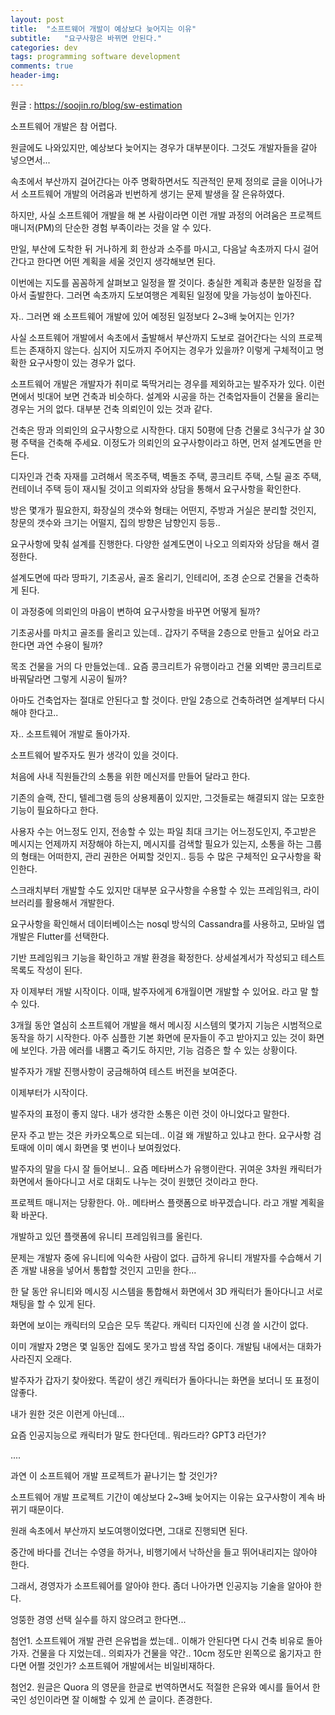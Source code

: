 ```yaml
---
layout: post
title:  "소프트웨어 개발이 예상보다 늦어지는 이유"
subtitle:   "요구사항은 바뀌면 안된다."
categories: dev
tags: programming software development
comments: true
header-img: 
---
```


원글 : https://soojin.ro/blog/sw-estimation
 
소프트웨어 개발은 참 어렵다. 

원글에도 나와있지만, 예상보다 늦어지는 경우가 대부분이다. 그것도 개발자들을 갈아 넣으면서... 

속초에서 부산까지 걸어간다는 아주 명확하면서도 직관적인 문제 정의로 글을 이어나가서 소프트웨어 개발의 어려움과 빈번하게 생기는 문제 발생을 잘 은유하였다. 

하지만, 사실 소프트웨어 개발을 해 본 사람이라면 이런 개발 과정의 어려움은 프로젝트 매니저(PM)의 단순한 경험 부족이라는 것을 알 수 있다.

만일, 부산에 도착한 뒤 거나하게 회 한상과 소주를 마시고, 다음날 속초까지 다시 걸어간다고 한다면 어떤 계획을 세울 것인지 생각해보면 된다. 

이번에는 지도를 꼼꼼하게 살펴보고 일정을 짤 것이다. 충실한 계획과 충분한 일정을 잡아서 출발한다. 그러면 속초까지 도보여행은 계획된 일정에 맞을 가능성이 높아진다. 

자.. 그러면 왜 소프트웨어 개발에 있어 예정된 일정보다 2~3배 늦어지는 인가? 

사실 소프트웨어 개발에서 속초에서 출발해서 부산까지 도보로 걸어간다는 식의 프로젝트는 존재하지 않는다. 심지어 지도까지 주어지는 경우가 있을까? 이렇게 구체적이고 명확한 요구사항이 있는 경우가 없다. 

소프트웨어 개발은 개발자가 취미로 뚝딱거리는 경우를 제외하고는 발주자가 있다. 이런 면에서 빗대어 보면 건축과 비슷하다. 설계와 시공을 하는 건축업자들이 건물을 올리는 경우는 거의 없다. 대부분 건축 의뢰인이 있는 것과 같다. 

건축은 땅과 의뢰인의 요구사항으로 시작한다. 대지 50평에 단층 건물로 3식구가 살 30평 주택을 건축해 주세요. 이정도가 의뢰인의 요구사항이라고 하면, 먼저 설계도면을 만든다. 

디자인과 건축 자재를 고려해서 목조주택, 벽돌조 주택, 콩크리트 주택, 스틸 골조 주택, 컨테이너 주택 등이 재시될 것이고 의뢰자와 상담을 통해서 요구사항을 확인한다. 

방은 몇개가 필요한지, 화장실의 갯수와 형태는 어떤지, 주방과 거실은 분리할 것인지, 창문의 갯수와 크기는 어떨지, 집의 방향은 남향인지 등등.. 

요구사항에 맞춰 설계를 진행한다. 다양한 설계도면이 나오고 의뢰자와 상담을 해서 결정한다. 

설계도면에 따라 땅파기, 기초공사, 골조 올리기, 인테리어, 조경 순으로 건물을 건축하게 된다.  

이 과정중에 의뢰인의 마음이 변하여 요구사항을 바꾸면 어떻게 될까? 

기초공사를 마치고 골조를 올리고 있는데.. 갑자기 주택을 2층으로 만들고 싶어요 라고 한다면 과연 수용이 될까? 

목조 건물을 거의 다 만들었는데.. 요즘 콩크리트가 유행이라고 건물 외벽만 콩크리트로 바꿔달라면 그렇게 시공이 될까?  

아마도 건축업자는 절대로 안된다고 할 것이다. 만일 2층으로 건축하려면 설계부터 다시 해야 한다고..

자.. 소프트웨어 개발로 돌아가자. 

소프트웨어 발주자도 뭔가 생각이 있을 것이다. 

처음에 사내 직원들간의 소통을 위한 메신저를 만들어 달라고 한다. 

기존의 슬랙, 잔디, 텔레그램 등의 상용제품이 있지만, 그것들로는 해결되지 않는 모호한 기능이 필요하다고 한다. 

사용자 수는 어느정도 인지, 전송할 수 있는 파일 최대 크기는 어느정도인지, 주고받은 메시지는 언제까지 저장해야 하는지, 메시지를 검색할 필요가 있는지, 소통을 하는 그룹의 형태는 어떠한지, 관리 권한은 어찌할 것인지.. 등등 수 많은 구체적인 요구사항을 확인한다. 

스크래치부터 개발할 수도 있지만 대부분 요구사항을 수용할 수 있는 프레임워크, 라이브러리를 활용해서 개발한다. 

요구사항을 확인해서 데이터베이스는 nosql 방식의 Cassandra를 사용하고, 모바일 앱 개발은 Flutter를 선택한다. 

기반 프레임워크 기능을 확인하고 개발 환경을 확정한다. 상세설계서가 작성되고 테스트 목록도 작성이 된다. 

자 이제부터 개발 시작이다. 이때, 발주자에게 6개월이면 개발할 수 있어요. 라고 말 할 수 있다. 

3개월 동안 열심히 소프트웨어 개발을 해서 메시징 시스템의 몇가지 기능은 시범적으로 동작을 하기 시작한다. 아주 심플한 기본 화면에 문자들이 주고 받아지고 있는 것이 화면에 보인다. 가끔 에러를 내뿜고 죽기도 하지만, 기능 검증은 할 수 있는 상황이다. 

발주자가 개발 진행사항이 궁금해하여 테스트 버전을 보여준다. 

이제부터가 시작이다. 

발주자의 표정이 좋지 않다. 내가 생각한 소통은 이런 것이 아니었다고 말한다. 

문자 주고 받는 것은 카카오톡으로 되는데.. 이걸 왜 개발하고 있냐고 한다. 요구사항 검토때에 이미 예시 화면을 몇 번이나 보여줬었다. 

발주자의 말을 다시 잘 들어보니.. 요즘 메타버스가 유행이란다. 귀여운 3차원 캐릭터가 화면에서 돌아다니고 서로 대회도 나누는 것이 원했던 것이라고 한다.

프로젝트 매니저는 당황한다. 아.. 메타버스 플랫폼으로 바꾸겠습니다. 라고 개발 계획을 확 바꾼다. 

개발하고 있던 플랫폼에 유니티 프레임워크를 올린다. 

문제는 개발자 중에 유니티에 익숙한 사람이 없다. 급하게 유니티 개발자를 수습해서 기존 개발 내용을 넣어서 통합할 것인지 고민을 한다... 

한 달 동안 유니티와 메시징 시스템을 통합해서 화면에서 3D 캐릭터가 돌아다니고 서로 채팅을 할 수 있게 된다. 

화면에 보이는 캐릭터의 모습은 모두 똑같다. 캐릭터 디자인에 신경 쓸 시간이 없다. 

이미 개발자 2명은 몇 일동안 집에도 못가고 밤샘 작업 중이다. 개발팀 내에서는 대화가 사라진지 오래다. 

발주자가 갑자기 찾아왔다. 똑같이 생긴 캐릭터가 돌아다니는 화면을 보더니 또 표정이 않좋다. 

내가 원한 것은 이런게 아닌데... 

요즘 인공지능으로 캐릭터가 말도 한다던데.. 뭐라드라? GPT3 라던가? 

....

과연 이 소프트웨어 개발 프로젝트가 끝나기는 할 것인가? 


소프트웨어 개발 프로젝트 기간이 예상보다 2~3배 늦어지는 이유는 요구사항이 계속 바뀌기 때문이다. 

원래 속초에서 부산까지 보도여행이었다면, 그대로 진행되면 된다. 

중간에 바다를 건너는 수영을 하거나, 비행기에서 낙하산을 들고 뛰어내리지는 않아야 한다. 

그래서, 경영자가 소프트웨어를 알아야 한다. 좀더 나아가면 인공지능 기술을 알아야 한다. 

엉뚱한 경영 선택 실수를 하지 않으려고 한다면...


첨언1. 소프트웨어 개발 관련 은유법을 썼는데.. 이해가 안된다면 다시 건축 비유로 돌아가자. 건물을 다 지었는데.. 의뢰자가 건물을 약간.. 10cm 정도만 왼쪽으로 옮기자고 한다면 어쩔 것인가? 소프트웨어 개발에서는 비일비재하다. 

첨언2. 원글은 Quora 의 영문을 한글로 번역하면서도 적절한 은유와 예시를 들어서 한국인 성인이라면 잘 이해할 수 있게 쓴 글이다. 존경한다. 

